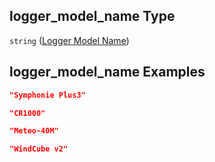 ## logger_model_name Type

`string` ([Logger Model Name](iea43\_wra_data_model-properties-measurement-location-measurement-location-properties-logger-configuration-logger-configuration-properties-logger-model-name.md))

## logger_model_name Examples

```json
"Symphonie Plus3"
```

```json
"CR1000"
```

```json
"Meteo-40M"
```

```json
"WindCube v2"
```
